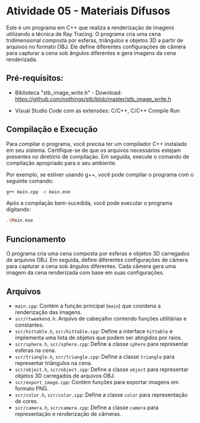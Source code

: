 # Atividade 05 - Materiais Difusos

Este é um programa em C++ que realiza a renderização de imagens utilizando a técnica de Ray Tracing. O programa cria uma cena tridimensional composta por esferas, triângulos e objetos 3D a partir de arquivos no formato OBJ. Ele define diferentes configurações de câmera para capturar a cena sob ângulos diferentes e gera imagens da cena renderizada.

## Pré-requisitos:

- Biblioteca "stb_image_write.h" - Download: https://github.com/nothings/stb/blob/master/stb_image_write.h

- Visual Studio Code com as extensões: C/C++,  C/C++ Compile Run

## Compilação e Execução

Para compilar o programa, você precisa ter um compilador C++ instalado em seu sistema. Certifique-se de que os arquivos necessários estejam presentes no diretório de compilação. Em seguida, execute o comando de compilação apropriado para o seu ambiente.

Por exemplo, se estiver usando g++, você pode compilar o programa com o seguinte comando:

```bash
g++ main.cpp -o main.exe
```

Após a compilação bem-sucedida, você pode executar o programa digitando:

```bash
.\Main.exe
```

## Funcionamento

O programa cria uma cena composta por esferas e objetos 3D carregados de arquivos OBJ. Em seguida, define diferentes configurações de câmera para capturar a cena sob ângulos diferentes. Cada câmera gera uma imagem da cena renderizada com base em suas configurações.

## Arquivos

- `main.cpp`: Contém a função principal (`main`) que coordena a renderização das imagens.
- `scr/rtweekend.h`: Arquivo de cabeçalho contendo funções utilitárias e constantes.
- `scr/hittable.h`, `scr/hittable.cpp`: Define a interface `hittable` e implementa uma lista de objetos que podem ser atingidos por raios.
- `scr/sphere.h`, `scr/sphere.cpp`: Define a classe `sphere` para representar esferas na cena.
- `scr/triangle.h`, `scr/triangle.cpp`: Define a classe `triangle` para representar triângulos na cena.
- `scr/object.h`, `scr/object.cpp`: Define a classe `object` para representar objetos 3D carregados de arquivos OBJ.
- `scr/export_image.cpp`: Contém funções para exportar imagens em formato PNG.
- `scr/color.h`, `scr/color.cpp`: Define a classe `color` para representação de cores.
- `scr/camera.h`, `scr/camera.cpp`: Define a classe `camera` para representação e renderização de câmeras.
